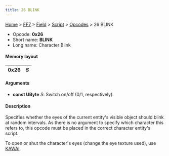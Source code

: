 ```yaml
---
title: 26 BLINK
---
```


[Home](Main%20Page.md) > [FF7](FF7.md) > [Field](FF7/Field.md) > [Script](FF7/Field/Script.md) > [Opcodes](FF7/Field/Script/Opcodes.md) > 26 BLINK

-   Opcode: **0x26**
-   Short name: **BLINK**
-   Long name: Character Blink

#### Memory layout

| 0x26 | *S* |
|------|-----|

#### Arguments

-   **const UByte** *S*: Switch on/off (0/1, respectively).

#### Description

Specifies whether the eyes of the current entity's visible object should
blink at random intervals. As there is no argument to specify which
character this refers to, this opcode must be placed in the correct
character entity's script.

To open or shut the character's eyes (change the eye texture used), use
[KAWAI][].

  [KAWAI]: FF7/Field/Script/Opcodes/28%20KAWAI.md "wikilink"
